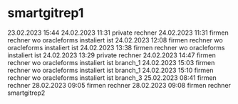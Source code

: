# smartgitrep1
23.02.2023 15:44
24.02.2023 11:31 private rechner
24.02.2023 11:31 firmen  rechner wo oracleforms instaliert ist
24.02.2023 12:08 firmen  rechner wo oracleforms instaliert ist
24.02.2023 13:38 firmen  rechner wo oracleforms instaliert ist
24.02.2023 13:29 private rechner
24.02.2023 14:47 firmen  rechner wo oracleforms instaliert ist branch_1
24.02.2023 15:03 firmen  rechner wo oracleforms instaliert ist branch_1
24.02.2023 15:10 firmen  rechner wo oracleforms instaliert ist branch_3
25.02.2023 08:41  firmen  rechner 
28.02.2023 09:05  firmen  rechner 
28.02.2023  09:08  firmen  rechner smartgitrep2